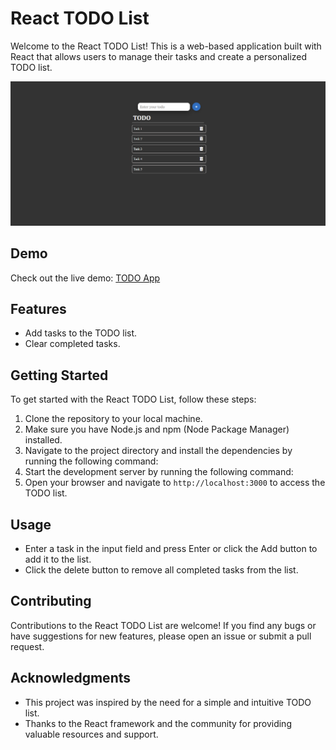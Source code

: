 # React TODO List

Welcome to the React TODO List! This is a web-based application built with React that allows users to manage their tasks and create a personalized TODO list.

![TODO List Screenshot](https://github.com/namdevkashish/todolist/blob/master/src/Layout.png?raw=true)

## Demo

Check out the live demo: [TODO App](https://namdevkashish.github.io/todolist/)

## Features

- Add tasks to the TODO list.
- Clear completed tasks.

## Getting Started

To get started with the React TODO List, follow these steps:

1. Clone the repository to your local machine.
2. Make sure you have Node.js and npm (Node Package Manager) installed.
3. Navigate to the project directory and install the dependencies by running the following command:
4. Start the development server by running the following command:
5. Open your browser and navigate to `http://localhost:3000` to access the TODO list.

## Usage

- Enter a task in the input field and press Enter or click the Add button to add it to the list.
- Click the delete button to remove all completed tasks from the list.

## Contributing

Contributions to the React TODO List are welcome! If you find any bugs or have suggestions for new features, please open an issue or submit a pull request.

## Acknowledgments

- This project was inspired by the need for a simple and intuitive TODO list.
- Thanks to the React framework and the community for providing valuable resources and support.

